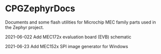# CPGZephyrDocs
Documents and some flash utilities for Microchip MEC family parts used in the Zephyr project.

2021-06-022
Add MEC172x evaluation board (EVB) schematic

2021-06-23
Add MEC152x SPI image generator for Windows